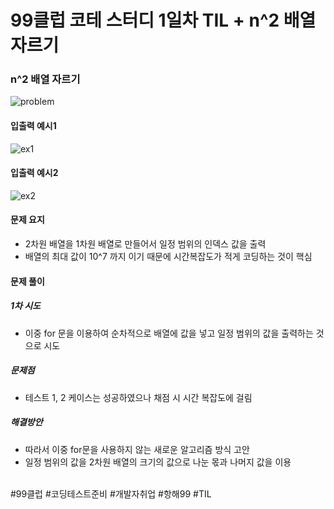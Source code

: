 # 99클럽 코테 스터디 1일차 TIL + n^2 배열 자르기

### n^2 배열 자르기

![problem](https://github.com/user-attachments/assets/79f0bf81-bd72-4eef-b89a-f6742d350654)

#### 입출력 예시1
![ex1](https://github.com/user-attachments/assets/35915138-b038-4302-8fa1-be501364ee74)

#### 입출력 예시2
![ex2](https://github.com/user-attachments/assets/7798f527-9aa6-4811-96b5-063c7ac01225)

#### 문제 요지
- 2차원 배열을 1차원 배열로 만들어서 일정 범위의 인덱스 값을 출력
- 배열의 최대 값이 10^7 까지 이기 때문에 시간복잡도가 적게 코딩하는 것이 핵심

#### 문제 풀이

##### 1차 시도
- 이중 for 문을 이용하여 순차적으로 배열에 값을 넣고 일정 범위의 값을 출력하는 것으로 시도

##### 문제점
- 테스트 1, 2 케이스는 성공하였으나 채점 시 시간 복잡도에 걸림

##### 해결방안
- 따라서 이중 for문을 사용하지 않는 새로운 알고리즘 방식 고안
- 일정 범위의 값을 2차원 배열의 크기의 값으로 나눈 몫과 나머지 값을 이용

<br>
#99클럽 #코딩테스트준비 #개발자취업 #항해99 #TIL
